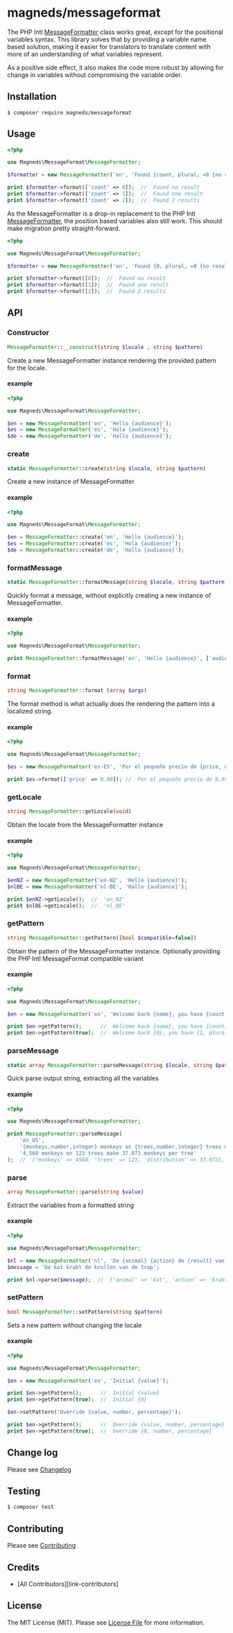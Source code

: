 # magneds/messageformat
The PHP Intl [MessageFormatter](https://php.net/manual/en/class.messageformatter.php) class works great, except for the positional variables syntax. This library solves that by providing a variable name based solution, making it easier for translators to translate content with more of an understanding of what variables represent.

As a positive side effect, it also makes the code more robust by allowing for change in variables without compromising the variable order.

## Installation
```
$ composer require magneds/messageformat
```  

## Usage
```php
<?php

use Magneds\MessageFormat\MessageFormatter;

$formatter = new MessageFormatter('en', 'Found {count, plural, =0 {no result} =1 {one result} other {# results}}');

print $formatter->format(['count' => 0]);  //  Found no result
print $formatter->format(['count' => 1]);  //  Found one result
print $formatter->format(['count' => 2]);  //  Found 2 results
```

As the MessageFormatter is a drop-in replacement to the PHP Intl [MessageFormatter](https://php.net/manual/en/class.messageformatter.php), the position based variables also still work. This should make migration pretty straight-forward.
```php
<?php

use Magneds\MessageFormat\MessageFormatter;

$formatter = new MessageFormatter('en', 'Found {0, plural, =0 {no result} =1 {one result} other {# results}}');

print $formatter->format([0]);  //  Found no result
print $formatter->format([1]);  //  Found one result
print $formatter->format([2]);  //  Found 2 results

```

## API

### Constructor 
```php
MessageFormatter::__construct(string $locale , string $pattern)
```

Create a new MessageFormatter instance rendering the provided pattern for the locale.

#### example
```php
<?php

use Magneds\MessageFormat\MessageFormatter;

$en = new MessageFormatter('en', 'Hello {audience}');
$es = new MessageFormatter('es', 'Hola {audience}');
$de = new MessageFormatter('de', 'Hallo {audience}');
```

### create
```php
static MessageFormatter::create(string $locale, string $pattern)
```

Create a new instance of MessageFormatter

#### example
```php
<?php

use Magneds\MessageFormat\MessageFormatter;

$en = MessageFormatter::create('en', 'Hello {audience}');
$es = MessageFormatter::create('es', 'Hola {audience}');
$de = MessageFormatter::create('de', 'Hallo {audience}');
```

### formatMessage
```php
static MessageFormatter::formatMessage(string $locale, string $pattern, array $args)
```

Quickly format a message, without explicitly creating a new instance of MessageFormatter.

#### example
```php
<?php

use Magneds\MessageFormat\MessageFormatter;

print MessageFormatter::formatMessage('en', 'Hello {audience}', ['audience' => 'universe']); //  Hello universe
```

### format
```php
string MessageFormatter::format (array $args)
```

The format method is what actually does the rendering the pattern into a localized string.

#### example
```php
<?php

use Magneds\MessageFormat\MessageFormatter;

$es = new MessageFormatter('es-ES', 'Por el pequeño precio de {price, number, currency} puedes comprar apps.');

print $es->format(['price' => 0.99]); //  Por el pequeño precio de 0,99 € puedes comprar apps.
```

### getLocale
```php
string MessageFormatter::getLocale(void)
```

Obtain the locale from the MessageFormatter instance

#### example
```php
<?php

use Magneds\MessageFormat\MessageFormatter;

$enNZ = new MessageFormatter('en-NZ', 'Hello {audience}');
$nlBE = new MessageFormatter('nl-BE', 'Hallo {audience}');

print $enNZ->getLocale();  //  'en_NZ'
print $nlBE->getLocale();  //  'nl_BE'
```

### getPattern 
```php
string MessageFormatter::getPattern([bool $compatible=false])
```

Obtain the pattern of the MessageFormatter instance. Optionally providing the PHP Intl MessageFormat compatible variant   

#### example
```php
<?php

use Magneds\MessageFormat\MessageFormatter;

$en = new MessageFormatter('en', 'Welcome back {name}, you have {count, plural, =0{no unread messages} one{one unread message} other{# unread messages}}');

print $en->getPattern();      //  Welcome back {name}, you have {count, plural, =0{no unread messages} one{one unread message} other{# unread messages}}
print $en->getPattern(true);  //  Welcome back {0}, you have {1, plural, =0{no unread messages} one{one unread message} other{# unread messages}}
```

### parseMessage
```php
static array MessageFormatter::parseMessage(string $locale, string $pattern, string $source)
```

Quick parse output string, extracting all the variables

#### example
```php
<?php

use Magneds\MessageFormat\MessageFormatter;

print MessageFormatter::parseMessage(
    'en_US', 
    '{monkeys,number,integer} monkeys on {trees,number,integer} trees make {distribution,number} monkeys per tree',
    '4,560 monkeys on 123 trees make 37.073 monkeys per tree'
);  //  ['monkeys' => 4560, 'trees' => 123, 'distribution' => 37.073],
```

### parse
```php
array MessageFormatter::parse(string $value)
```

Extract the variables from a formatted string

#### example
```php
<?php

use Magneds\MessageFormat\MessageFormatter;

$nl = new MessageFormatter('nl', 'De {animal} {action} de {result} van de {target}');
$message = 'De kat krabt de krullen van de trap';

print $nl->parse($message);  //  ['animal' => 'kat', 'action' => 'krabt', 'result' => 'krullen', 'target' => 'trap']
```

### setPattern
```php
bool MessageFormatter::setPattern(string $pattern)
```

Sets a new pattern without changing the locale

#### example
```php
<?php

use Magneds\MessageFormat\MessageFormatter;

$en = new MessageFormatter('en', 'Initial {value}');

print $en->getPattern();      //  Initial {value}
print $en->getPattern(true);  //  Initial {0}

$en->setPattern('Override {value, number, percentage}');

print $en->getPattern();      //  Override {value, number, percentage}
print $en->getPattern(true);  //  Override {0, number, percentage}
```

## Change log

Please see [Changelog](CHANGELOG.md)

## Testing
```bash
$ composer test
```

## Contributing

Please see [Contributing](CONTRIBUTING.md)


## Credits

- [All Contributors][link-contributors]

## License

The MIT License (MIT). Please see [License File](LICENSE.md) for more information.